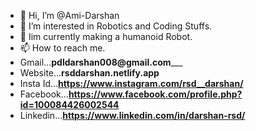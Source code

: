 - 👋 Hi, I’m @Ami-Darshan
- 👀 I’m interested in Robotics and Coding Stuffs.
- 🌱 Iim currently making a humanoid Robot.
- 📫 How to reach me.
- Gmail...__pdldarshan008@gmail.com_____
- Website...__rsddarshan.netlify.app__
- Insta Id...__https://www.instagram.com/rsd__darshan/__
- Facebook...__https://www.facebook.com/profile.php?id=100084426002544__
- Linkedin...__https://www.linkedin.com/in/darshan-rsd/__

<!---
Ami-Darshan/Ami-Darshan is a ✨ special ✨ repository because its `README.md` (this file) appears on your GitHub profile.
You can click the Preview link to take a look at your changes.
--->
